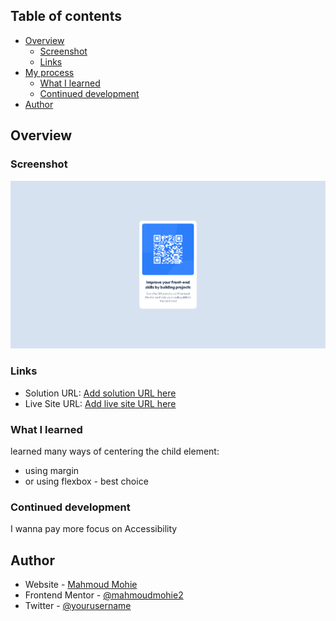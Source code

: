 ## Table of contents

- [Overview](#overview)
  - [Screenshot](#screenshot)
  - [Links](#links)
- [My process](#my-process)
  - [What I learned](#what-i-learned)
  - [Continued development](#continued-development)
- [Author](#author)

## Overview

### Screenshot

![](/screen%20shots/screen%20shots.png)


### Links

- Solution URL: [Add solution URL here](https://www.frontendmentor.io/solutions/qrcodecomponent-eRhwyZry4e)
- Live Site URL: [Add live site URL here](https://mahmood-mohie.github.io/QR-code-component/)

### What I learned
learned many ways of centering the child element:
  - using margin
  - or using flexbox - best choice

### Continued development
I wanna pay more focus on Accessibility

## Author

- Website - [Mahmoud Mohie](https://www.your-site.com)
- Frontend Mentor - [@mahmoudmohie2](https://www.frontendmentor.io/profile/mahmood-mohie)
- Twitter - [@yourusername](https://twitter.com/mahmoud_coder)
